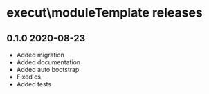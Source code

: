 execut\moduleTemplate releases
==============================================

0.1.0 2020-08-23
---------------------
- Added migration
- Added documentation
- Added auto bootstrap
- Fixed cs
- Added tests

